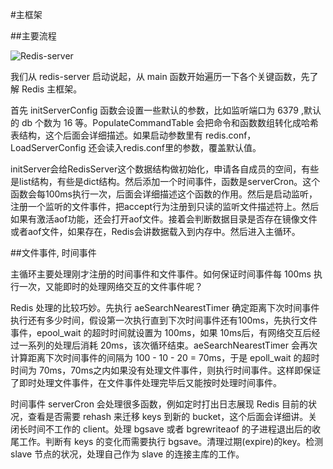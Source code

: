 #主框架


##主要流程


![Redis-server](image/reds_server.png)

我们从 redis-server 启动说起，从 main 函数开始遍历一下各个关键函数，先了解 Redis 主框架。

首先 initServerConfig 函数会设置一些默认的参数，比如监听端口为 6379 ,默认的 db 个数为 16 等。PopulateCommandTable 会把命令和函数数组转化成哈希表结构，这个后面会详细描述。如果启动参数里有 redis.conf，LoadServerConfig 还会读入redis.conf里的参数，覆盖默认值。

initServer会给RedisServer这个数据结构做初始化，申请各自成员的空间，有些是list结构，有些是dict结构。然后添加一个时间事件，函数是serverCron。这个函数会每100ms执行一次，后面会详细描述这个函数的作用。然后是启动监听，注册一个监听的文件事件，把accept行为注册到只读的监听文件描述符上。然后如果有激活aof功能，还会打开aof文件。接着会判断数据目录是否存在镜像文件或者aof文件，如果存在，Redis会讲数据载入到内存中。然后进入主循环。

##文件事件, 时间事件


主循环主要处理刚才注册的时间事件和文件事件。如何保证时间事件每 100ms 执行一次，又能即时的处理网络交互的文件事件呢？

Redis 处理的比较巧妙。先执行 aeSearchNearestTimer 确定距离下次时间事件执行还有多少时间，假设第一次执行直到下次时间事件还有100ms，先执行文件事件，epool_wait 的超时时间就设置为 100ms，如果 10ms后，有网络交互后经过一系列的处理后消耗 20ms，该次循环结束。aeSearchNearestTimer 会再次计算距离下次时间事件的间隔为 100 - 10 - 20 = 70ms，于是 epoll_wait 的超时时间为 70ms，70ms之内如果没有处理文件事件，则执行时间事件。这样即保证了即时处理文件事件，在文件事件处理完毕后又能按时处理时间事件。

时间事件 serverCron 会处理很多函数，例如定时打出日志展现 Redis 目前的状况，查看是否需要 rehash 来迁移 keys 到新的 bucket，这个后面会详细讲。关闭长时间不工作的 client。处理 bgsave 或者 bgrewriteaof 的子进程退出后的收尾工作。判断有 keys 的变化而需要执行 bgsave。清理过期(expire)的key。检测 slave 节点的状况，处理自己作为 slave 的连接主库的工作。
